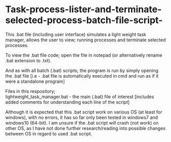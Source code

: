 # Task-process-lister-and-terminate-selected-process-batch-file-script-
This .bat file (including user interface) simulates a light weight task manager, allows the user to view; running processes and terminate selected processes.   
    
To view the .bat file code; open the file in notepad (or alternatively rename .bat extension to .txt).
  
 And as with all batch (.bat) scripts; the program is run by simply opening the .bat file [i.e - .bat file is automatically executed in cmd and run as if it were a standalone program]  
   
Files in this respository;  
lightweight_task_manager.bat - the main (.bat) file of interest [includes added comments for understanding each line of the script]
  
Although it is expected that this .bat script work on various OS (at least for windows), with no errors, it has so far only been tested in windows7 and windows10 (64-bit). I am unsure if the .bat script will crash (not work) on other OS, as I have not done further research/reading into possible changes between OS in regard to used .bat script.  
